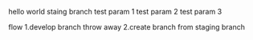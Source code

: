 hello world
staing branch
test param 1
test param 2
test param 3

flow
1.develop branch throw away
2.create branch from staging branch
